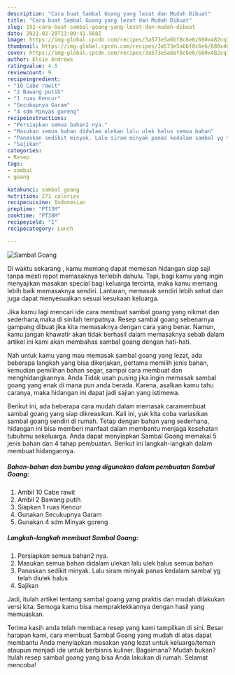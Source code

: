 ```yaml
---
description: "Cara buat Sambal Goang yang lezat dan Mudah Dibuat"
title: "Cara buat Sambal Goang yang lezat dan Mudah Dibuat"
slug: 192-cara-buat-sambal-goang-yang-lezat-dan-mudah-dibuat
date: 2021-02-28T13:09:41.568Z
image: https://img-global.cpcdn.com/recipes/3a573e5a6bf8c6e6/680x482cq70/sambal-goang-foto-resep-utama.jpg
thumbnail: https://img-global.cpcdn.com/recipes/3a573e5a6bf8c6e6/680x482cq70/sambal-goang-foto-resep-utama.jpg
cover: https://img-global.cpcdn.com/recipes/3a573e5a6bf8c6e6/680x482cq70/sambal-goang-foto-resep-utama.jpg
author: Elsie Andrews
ratingvalue: 4.5
reviewcount: 9
recipeingredient:
- "10 Cabe rawit"
- "2 Bawang putih"
- "1 ruas Kencur"
- "Secukupnya Garam"
- "4 sdm Minyak goreng"
recipeinstructions:
- "Persiapkan semua bahan2 nya."
- "Masukan semua bahan didalam ulekan lalu ulek halus semua bahan"
- "Panaskan sedikit minyak. Lalu siram minyak panas kedalam sambal yg telah diulek halus"
- "Sajikan"
categories:
- Resep
tags:
- sambal
- goang

katakunci: sambal goang 
nutrition: 271 calories
recipecuisine: Indonesian
preptime: "PT13M"
cooktime: "PT38M"
recipeyield: "1"
recipecategory: Lunch

---
```



![Sambal Goang](https://img-global.cpcdn.com/recipes/3a573e5a6bf8c6e6/680x482cq70/sambal-goang-foto-resep-utama.jpg)

Di waktu  sekarang , kamu memang dapat memesan hidangan siap saji tanpa mesti repot memasaknya terlebih dahulu. Tapi, bagi kamu yang ingin menyajikan masakan special bagi keluarga tercinta, maka kamu memang lebih baik memasaknya sendiri. Lantaran, memasak sendiri lebih sehat dan juga dapat menyesuaikan sesuai kesukaan keluarga.

Jika kamu lagi mencari ide cara membuat sambal goang yang nikmat dan sederhana,maka di sinilah tempatnya. Resep sambal goang  sebenarnya gampang dibuat jika kita memasaknya dengan cara yang benar. Namun, kamu jangan khawatir akan tidak berhasil dalam memasaknya 
sebab dalam artikel ini kami akan membahas sambal goang dengan hati-hati.  



Nah untuk kamu yang mau memasak sambal goang yang lezat, ada beberapa langkah yang bisa dikerjakan, pertama memilih jenis bahan, kemudian pemilihan bahan segar, sampai cara membuat dan menghidangkannya. Anda Tidak usah pusing jika ingin memasak sambal goang yang enak di mana pun anda berada. Karena, asalkan kamu  tahu caranya, maka hidangan ini dapat jadi sajian yang istimewa.

Berikut ini, ada beberapa cara mudah dalam memasak caramembuat sambal goang yang siap dikreasikan. Kali ini, yuk kita coba variasikan sambal goang sendiri di rumah. Tetap dengan bahan yang sederhana, hidangan ini bisa memberi manfaat dalam membantu menjaga kesehatan tubuhmu sekeluarga. Anda dapat menyiapkan Sambal Goang memakai 5 jenis bahan dan 4 tahap pembuatan. Berikut ini langkah-langkah dalam membuat hidangannya.

<!--inarticleads1-->

##### Bahan-bahan dan bumbu yang digunakan dalam pembuatan Sambal Goang:

1. Ambil 10 Cabe rawit
1. Ambil 2 Bawang putih
1. Siapkan 1 ruas Kencur
1. Gunakan Secukupnya Garam
1. Gunakan 4 sdm Minyak goreng




<!--inarticleads2-->

##### Langkah-langkah membuat Sambal Goang:

1. Persiapkan semua bahan2 nya.
1. Masukan semua bahan didalam ulekan lalu ulek halus semua bahan
1. Panaskan sedikit minyak. Lalu siram minyak panas kedalam sambal yg telah diulek halus
1. Sajikan




Jadi, itulah artikel tentang  sambal goang  yang praktis dan mudah dilakukan versi kita. Semoga kamu bisa mempraktekkannya dengan hasil yang memuaskan. 

Terima kasih anda telah membaca resep yang kami tampilkan di sini. Besar harapan kami, cara membuat  Sambal Goang yang mudah di atas dapat membantu Anda menyiapkan masakan yang lezat untuk keluarga/teman ataupun menjadi ide untuk berbisnis kuliner. Bagaimana? Mudah bukan? Itulah resep sambal goang yang bisa Anda lakukan di rumah. Selamat mencoba!

